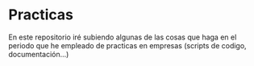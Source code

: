 # Practicas
En este repositorio iré subiendo algunas de las cosas que haga en el periodo que he empleado de practicas en empresas (scripts de codigo, documentación...)
